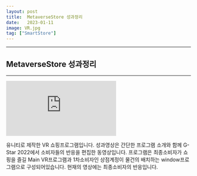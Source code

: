 ```yaml
---
layout: post
title:  MetaverseStore 성과정리
date:   2023-01-11
image: VR.jpg
tag: ["SmartStore"]
---
```


---
## MetaverseStore 성과정리
---
<iframe src="https://www.youtube.com/embed/wd_4NDNlspM" frameborder="0" allowfullscreen></iframe>

유니티로 제작한 VR 쇼핑프로그램입니다. 성과영상은 간단한 프로그램 소개와 함께 G-Star 2022에서 소비자들의 반응을 편집한 동영상입니다.
프로그램은 최종소비자가 쇼핑을 즐길 Main VR프로그램과 1차소비자인 상점계정이 물건의 배치하는 window프로그램으로 구성되어있습니다.
현재의 영상에는 최종소비자의 반응입니다.